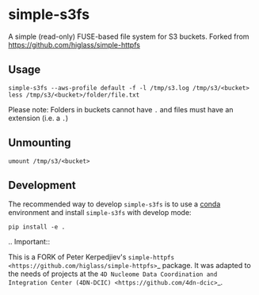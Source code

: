 # simple-s3fs

A simple (read-only) FUSE-based file system for S3 buckets. 
Forked from https://github.com/higlass/simple-httpfs

## Usage

```
simple-s3fs --aws-profile default -f -l /tmp/s3.log /tmp/s3/<bucket>
less /tmp/s3/<bucket>/folder/file.txt
```

Please note: Folders in buckets cannot have `.` and files must have an extension (i.e. a `.`)


## Unmounting

```
umount /tmp/s3/<bucket>
```

## Development

The recommended way to develop `simple-s3fs` is to use a [conda](https://conda.io/docs/intro.html) environment and
install `simple-s3fs` with develop mode:

```shell
pip install -e .
```

.. Important::

 This is a FORK of Peter Kerpedjiev's `simple-httpfs <https://github.com/higlass/simple-httpfs>`_
 package. It was adapted to the needs of projects at the
 `4D Nucleome Data Coordination and Integration Center (4DN-DCIC)
 <https://github.com/4dn-dcic>`_.
